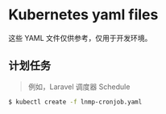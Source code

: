 # Kubernetes yaml files

这些 YAML 文件仅供参考，仅用于开发环境。

## 计划任务

> 例如，Laravel 调度器 Schedule

```bash
$ kubectl create -f lnmp-cronjob.yaml
```

